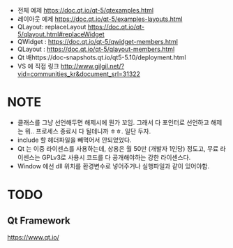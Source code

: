 + 전체 예제 https://doc.qt.io/qt-5/qtexamples.html
+ 레이아웃 예제 https://doc.qt.io/qt-5/examples-layouts.html
+ QLayout: replaceLayout https://doc.qt.io/qt-5/qlayout.html#replaceWidget  
+ QWidget : https://doc.qt.io/qt-5/qwidget-members.html
+ QLayout : https://doc.qt.io/qt-5/qlayout-members.html
+ Qt 배https://doc-snapshots.qt.io/qt5-5.10/deployment.html
+ VS 에 직접 링크 http://www.gilgil.net/?vid=communities_kr&document_srl=31322

# NOTE
+ 클래스를 그냥 선언해두면 해제시에 뭔가 꼬임. 그래서 다 포인터로 선언하고
    해제는 뭐.. 프로세스 종료시 다 될테니까 ㅎㅎ. 일단 두자.  
+ include 할 헤더파일을 빼먹어서 안되었었다.
+ Qt 는 이중 라이센스를 사용하는데, 상용은 월 50만 (개발자 1인당) 정도고, 무료 라이센스는 GPLv3로 사용시 코드를 다 공개해야하는 강한 라이센스다.
+ Window 에선 dll 위치를 환경변수로 넣어주거나 실행파일과 같이 있어야함.  

# TODO


## Qt Framework
https://www.qt.io/


